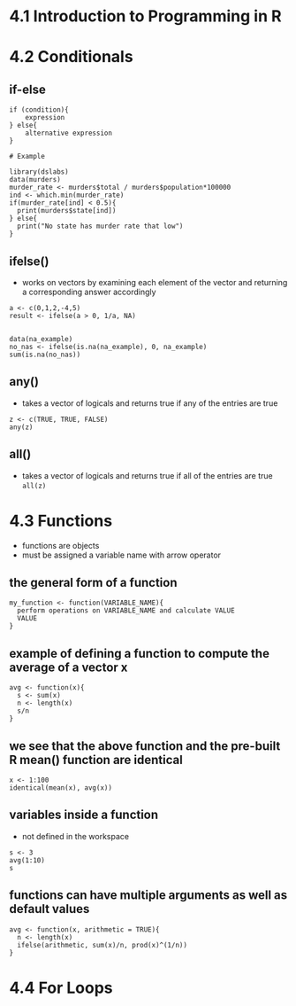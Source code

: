# 4.1 Introduction to Programming in R

# 4.2 Conditionals

## if-else 
```
if (condition){
	expression
} else{
	alternative expression
}

# Example

library(dslabs)
data(murders)
murder_rate <- murders$total / murders$population*100000
ind <- which.min(murder_rate)
if(murder_rate[ind] < 0.5){
  print(murders$state[ind]) 
} else{
  print("No state has murder rate that low")
}
```

## ifelse()
- works on vectors by examining each element of the vector and returning a corresponding answer accordingly
```
a <- c(0,1,2,-4,5)
result <- ifelse(a > 0, 1/a, NA)


data(na_example)
no_nas <- ifelse(is.na(na_example), 0, na_example) 
sum(is.na(no_nas))
```

## any()
- takes a vector of logicals and returns true if any of the entries are true
```
z <- c(TRUE, TRUE, FALSE)
any(z)
```

## all()
- takes a vector of logicals and returns true if all of the entries are true
` all(z) `

# 4.3 Functions
- functions are objects
- must be assigned a variable name with arrow operator

## the general form of a function
```
my_function <- function(VARIABLE_NAME){
  perform operations on VARIABLE_NAME and calculate VALUE
  VALUE
}
```

## example of defining a function to compute the average of a vector x
```
avg <- function(x){
  s <- sum(x)
  n <- length(x)
  s/n
}
```

## we see that the above function and the pre-built R mean() function are identical
```
x <- 1:100
identical(mean(x), avg(x))
```

## variables inside a function 
- not defined in the workspace
```
s <- 3
avg(1:10)
s
```

## functions can have multiple arguments as well as default values
```
avg <- function(x, arithmetic = TRUE){
  n <- length(x)
  ifelse(arithmetic, sum(x)/n, prod(x)^(1/n))
}
```

# 4.4 For Loops










